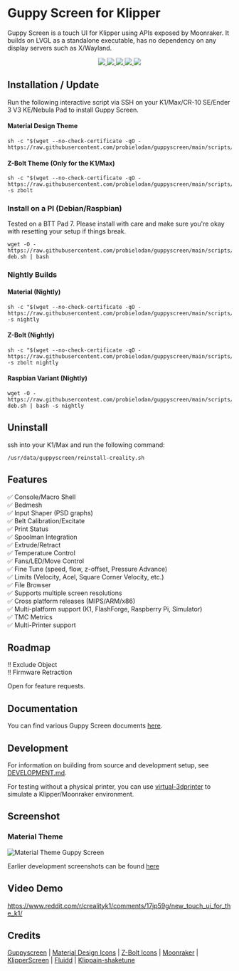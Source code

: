 # Guppy Screen for Klipper

Guppy Screen is a touch UI for Klipper using APIs exposed by Moonraker. It builds on LVGL as a standalone executable, has no dependency on any display servers such as X/Wayland.
<p align="center">
    <a aria-label="Downloads" href="https://github.com/probielodan/guppyscreen/releases">
      <img src="https://img.shields.io/github/downloads/probielodan/guppyscreen/total?style=flat-square">
  </a>
    <a aria-label="Stars" href="https://github.com/probielodan/guppyscreen/stargazers">
      <img src="https://img.shields.io/github/stars/probielodan/guppyscreen?style=flat-square">
  </a>
    <a aria-label="Forks" href="https://github.com/probielodan/guppyscreen/network/members">
      <img src="https://img.shields.io/github/forks/probielodan/guppyscreen?style=flat-square">
  </a>
    <a aria-label="License" href="https://github.com/probielodan/guppyscreen/blob/develop/LICENSE">
      <img src="https://img.shields.io/github/license/probielodan/guppyscreen?style=flat-square">
  </a>
    <a aria-label="Last commit" href="https://github.com/probielodan/guppyscreen/commits/">
      <img src="https://img.shields.io/github/last-commit/probielodan/guppyscreen?style=flat-square">
  </a>
</p>

## Installation / Update
Run the following interactive script via SSH on your K1/Max/CR-10 SE/Ender 3 V3 KE/Nebula Pad to install Guppy Screen.

#### Material Design Theme
```
sh -c "$(wget --no-check-certificate -qO - https://raw.githubusercontent.com/probielodan/guppyscreen/main/scripts/installer.sh)"
```

#### Z-Bolt Theme (Only for the K1/Max)
```
sh -c "$(wget --no-check-certificate -qO - https://raw.githubusercontent.com/probielodan/guppyscreen/main/scripts/installer.sh)" -s zbolt
```

### Install on a PI (Debian/Raspbian)
Tested on a BTT Pad 7. Please install with care and make sure you're okay with resetting your setup if things break.
```
wget -O - https://raw.githubusercontent.com/probielodan/guppyscreen/main/scripts/installer-deb.sh | bash
```

### Nightly Builds
#### Material (Nightly)
```
sh -c "$(wget --no-check-certificate -qO - https://raw.githubusercontent.com/probielodan/guppyscreen/main/scripts/installer.sh)" -s nightly
```

#### Z-Bolt (Nightly)
```
sh -c "$(wget --no-check-certificate -qO - https://raw.githubusercontent.com/probielodan/guppyscreen/main/scripts/installer.sh)" -s zbolt nightly
```

#### Raspbian Variant (Nightly)
```
wget -O - https://raw.githubusercontent.com/probielodan/guppyscreen/main/scripts/installer-deb.sh | bash -s nightly
```

## Uninstall
ssh into your K1/Max and run the following command:
```
/usr/data/guppyscreen/reinstall-creality.sh
```

## Features
:white_check_mark: Console/Macro Shell\
:white_check_mark: Bedmesh\
:white_check_mark: Input Shaper (PSD graphs)\
:white_check_mark: Belt Calibration/Excitate\
:white_check_mark: Print Status\
:white_check_mark: Spoolman Integration\
:white_check_mark: Extrude/Retract\
:white_check_mark: Temperature Control\
:white_check_mark: Fans/LED/Move Control\
:white_check_mark: Fine Tune (speed, flow, z-offset, Pressure Advance)\
:white_check_mark: Limits (Velocity, Acel, Square Corner Velocity, etc.)\
:white_check_mark: File Browser\
:white_check_mark: Supports multiple screen resolutions\
:white_check_mark: Cross platform releases (MIPS/ARM/x86)\
:white_check_mark: Multi-platform support (K1, FlashForge, Raspberry Pi, Simulator)\
:white_check_mark: TMC Metrics\
:white_check_mark: Multi-Printer support

## Roadmap
:bangbang: Exclude Object\
:bangbang: Firmware Retraction

Open for feature requests.

## Documentation
You can find various Guppy Screen documents [here](https://ballaswag.github.io/docs/guppyscreen/configuration/).

## Development
For information on building from source and development setup, see [DEVELOPMENT.md](DEVELOPMENT.md).

For testing without a physical printer, you can use [virtual-3dprinter](https://github.com/prestonbrown/virtual-3dprinter) to simulate a Klipper/Moonraker environment.

## Screenshot
### Material Theme
![Material Theme Guppy Screen](https://github.com/probielodan/guppyscreen/blob/main/screenshots/material/material_screenshot.png)

Earlier development screenshots can be found [here](https://github.com/probielodan/guppyscreen/blob/main/screenshots)

## Video Demo
https://www.reddit.com/r/crealityk1/comments/17jp59g/new_touch_ui_for_the_k1/

## Credits
[Guppyscreen](https://github.com/ballaswag/guppyscreen/) |
[Material Design Icons](https://pictogrammers.com/library/mdi/) |
[Z-Bolt Icons](https://github.com/Z-Bolt/OctoScreen) |
[Moonraker](https://github.com/Arksine/moonraker) |
[KlipperScreen](https://github.com/KlipperScreen/KlipperScreen) |
[Fluidd](https://github.com/fluidd-core/fluidd) |
[Klippain-shaketune](https://github.com/Frix-x/klippain-shaketune)
